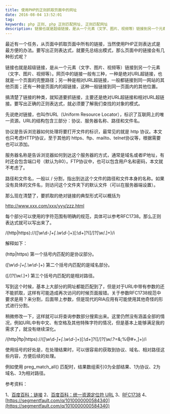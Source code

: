 ```yaml
---
title: 使用PHP的正则抓取页面中的网址
date: 2016-08-04 13:52:01
tag: 
keywords: php 正则, php 正则匹配网址, 正则匹配网址
description: 链接也就是超级链接，是从一个元素（文字、图片、视频等）链接到另一个元素（文字、图片、视频等），本文介绍使用PHP正则表达式提取网页中的链接。
---
```


最近有一个任务，从页面中抓取页面中所有的链接，当然使用PHP正则表达式是最方便的办法。要写出正则表达式，就要先总结出模式，那么页面中的链接会有几种形式呢？

链接也就是超级链接，是从一个元素（文字、图片、视频等）链接到另一个元素（文字、图片、视频等）。网页中的链接一般有三种，一种是绝对URL超链接，也就是一个页面的完整路径；另一种是相对URL超链接，一般都链接到同一网站的其他页面；还有一种是页面内的超链接，这种一般链接到同一页面内的其他位置。

搞清楚了链接的种类，就知道要抓链接，主要还是绝对URL超链接和相对URL超链接。要写出正确的正则表达式，就必须要了解我们查找的对象的模式。

先说绝对链接，也叫作URL（Uniform Resource Locator），标识了互联网上的唯一资源。URL的结构包含三部分：协议、服务器名称、路径和文件名。

协议是告诉浏览器如何处理将要打开文件的标识，最常见的就是 http 协议。本文也只考虑HTTP协议，至于其他的 https、ftp、mailto、telnet协议等，根据需要也可以添加。

服务器名称是告诉浏览器如何到达这个服务器的方式，通常是域名或者IP地址，有时还会包含端口号（默认为80）。FTP协议中，也可以包含用户名和密码，本文就不考虑了。

路径和文件名，一般以 / 分割，指出到达这个文件的路径和文件本身的名称。如果没有具体的文件名，则访问这个文件夹下的默认文件（可以在服务器端设置）。

那么现在清楚了，要抓取的绝对链接的典型形式可以概括为

http://www.xxx.com/xxx/yyy/zzz.html

每个部分可以使用的字符范围有明确的规范，具体可以参考RFC1738。那么正则表达式就可以写出来了。

/(http|https):\/\/([\w\d\-_]+[\.\w\d\-_]+)[:\d+]?([\/]?[\w\/\.]+)/i

解释如下：

(http|https) 第一个括号内匹配的是协议部分。

([\w\d\-_]+[\.\w\d\-_]+) 第二个括号内匹配的是域名部分。

([\/]?[\w\/\.]+) 第三个括号内匹配的是相对路径。

写到这个时候，基本上大部分的网址都能匹配到了，但是对于URL中带有参数的还不能抓取，这样有可能造成再次访问的时候页面报错。关于参数RFC1738规范中要求是用？来分割，后面带上参数，但是现代的RIA应用有可能使用其他奇怪的形式进行分割。

稍微修改一下，这样就可以将查询参数部分搜索出来。这里仍然没有涵盖全部的情况，例如URL中有中文、有空格及其他特殊字符的情况，但是基本上能够满足我的需求了，就没有继续深化。

/(http|ftp|https):\/\/([\w\d\-_]+[\.\w\d\-_]+)[:\d+]?([\/]?[\w\/\.\?=&;%@#\+,]+)/i

使用括号的好处是，在处理结果时，可以很容易的获取到协议、域名、相对路径这些内容，方便后续的处理。

例如使用 preg_match_all() 匹配时，结果数组索引0为全部结果、1为协议、2为域名、3为相对路径。


参考资料：

1、[百度百科：链接](http://baike.baidu.com/link?url=TYEHZIbJPnJNGCkh19Vp2Btg3KTlL_taFJpHIMv3_4LxCKh0augU9OaPXDzeiLP_732NP8cYzWzmdGg5X1Fxza)
2、[百度百科：统一资源定位符 URL](http://baike.baidu.com/view/245485.htm)
3、[RFC1738](https://www.ietf.org/rfc/rfc1738.txt)
4、[https://segmentfault.com/q/1010000000584340](https://segmentfault.com/q/1010000000584340)